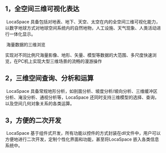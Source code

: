 ## 1，全空间三维可视化表达

​        LocaSpace 具备包括对地表、地下、天空、太空在内的全空间三维可视化能力，以数字地球方式对地球空间系统内的自然地物，人工设施、天气现象、人类活动进行一体化显示。

​       海量数据的三维浏览

实现对不同比例尺海量影像、地形、矢量、模型等数据的大范围、多尺度快速浏览，在PC机上实现大型三维场景的流畅的漫游操作

## 2，三维空间查询、分析和运算

​        LocaSpace 具备常规地形分析，如剖面分析、坡度分析/坡向分析、三维缓冲区分析、淹没分析、通视分析等，LocaSpace 还同时支持三维模型的选择、查询，以及空间几何对象关系的各类运算。

## 3，方便的二次开发

​        LocaSpace 基于组件式开发，所有功能以控件的方式封装在dll文件中，用户可以方便地进行二次开发，定制个性化界面和功能，甚至将LocaSpace 嵌入各类信息系统中。

​                                

